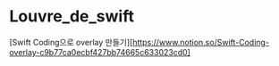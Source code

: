 # Louvre_de_swift



[Swift Coding으로 overlay 만들기][https://www.notion.so/Swift-Coding-overlay-c9b77ca0ecbf427bb74665c633023cd0]
